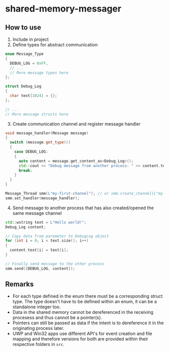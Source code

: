 # shared-memory-messager

## How to use
1. Include in project
2. Define types for abstract communication

```c++
enum Message_Type
{
  DEBUG_LOG = 0xFF,
  // ...
  // More message types here
};

struct Debug_Log
{
  char text[1024] = {};
};

// ...
// More message structs here
```
3. Create communication channel and register message handler

```c++
void message_handler(Message message)
{
  switch (message.get_type())
  {
    case DEBUG_LOG:
    {
      auto content = message.get_content_as<Debug_Log>();
      std::cout << "Debug message from another process: " << content.text << std::endl;
      break;
    }
  }
}

Message_Thread smm(L"my-first-channel"); // or smm.create_channel(L"my-first-channel");
smm.set_handler(message_handler);
```

4. Send message to another process that has also created/opened the same message channel

```c++
std::wstring text = L"Hello world!";
Debug_Log content;

// Copy data from paremeter to DebugLog object
for (int i = 0; i < text.size(); i++)
{
  content.text[i] = text[i];
}

// Finally send message to the other process
smm.send({DEBUG_LOG, content});
```

## Remarks
- For each type defined in the enum there must be a corresponding struct type. The type doesn't have to be defined within an enum, it can be a standalone integer too.
- Data in the shared memory cannot be dereferenced in the receiving procesess and thus cannot be a pointer(s).
- Pointers can still be passed as data if the intent is to dereference it in the originating process later.
- UWP and Win32 apps use different API's for event creation and file mapping and therefore versions for both are provided within their respective folders in `src`.
